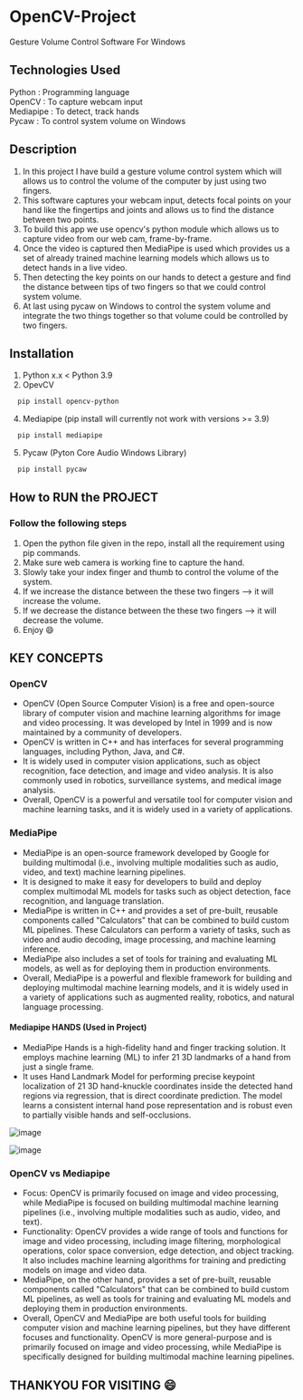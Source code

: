 # OpenCV-Project
Gesture Volume Control Software For Windows

## Technologies Used
Python    : Programming language  
OpenCV    : To capture webcam input  
Mediapipe : To detect, track hands  
Pycaw     : To control system volume on Windows  

## Description  
1) In this project I have build a gesture volume control system which will allows us  to control the volume of the computer by just using two fingers.  
2) This software captures your webcam input, detects focal points on your hand like the fingertips and joints and allows us to find the distance between two points.  
3) To build this app we use opencv's python module which allows us to capture video from our web cam, frame-by-frame.  
4) Once the video is captured then MediaPipe is used which provides us a set of already trained machine learning models which allows us to detect hands in a live video. 
5) Then detecting the key points on our hands to detect a gesture and find the distance between tips of two fingers so that we could control system volume.   
6) At last using pycaw on Windows to control the system volume and integrate the two things together so that volume could be controlled by two fingers.

## Installation
1) Python x.x < Python 3.9
2) OpevCV

```bash
  pip install opencv-python
```
4) Mediapipe (pip install will currently not work with versions >= 3.9)

```bash
  pip install mediapipe
```
5) Pycaw (Pyton Core Audio Windows Library)

```bash
  pip install pycaw
```

## How to RUN the PROJECT
### Follow the following steps  
1) Open the python file given in the repo, install all the requirement using pip commands.
2) Make sure web camera is working fine to capture the hand.
3) Slowly take your index finger and thumb to control the volume of the system. 
4) If we increase the distance between the these two fingers --> it will increase the volume.
5) If we decrease the distance between the these two fingers --> it will decrease the volume. 
6) Enjoy :smile:

## KEY CONCEPTS  
### OpenCV
* OpenCV (Open Source Computer Vision) is a free and open-source library of computer vision and machine learning algorithms for image and video processing. It was developed by Intel in 1999 and is now maintained by a community of developers.
* OpenCV is written in C++ and has interfaces for several programming languages, including Python, Java, and C#. 
* It is widely used in computer vision applications, such as object recognition, face detection, and image and video analysis. It is also commonly used in robotics, surveillance systems, and medical image analysis.
* Overall, OpenCV is a powerful and versatile tool for computer vision and machine learning tasks, and it is widely used in a variety of applications.

### MediaPipe
* MediaPipe is an open-source framework developed by Google for building multimodal (i.e., involving multiple modalities such as audio, video, and text) machine learning pipelines.
* It is designed to make it easy for developers to build and deploy complex multimodal ML models for tasks such as object detection, face recognition, and language translation.
* MediaPipe is written in C++ and provides a set of pre-built, reusable components called "Calculators" that can be combined to build custom ML pipelines. These Calculators can perform a variety of tasks, such as video and audio decoding, image processing, and machine learning inference. 
* MediaPipe also includes a set of tools for training and evaluating ML models, as well as for deploying them in production environments.
* Overall, MediaPipe is a powerful and flexible framework for building and deploying multimodal machine learning models, and it is widely used in a variety of applications such as augmented reality, robotics, and natural language processing.

#### Mediapipe HANDS (Used in Project)
* MediaPipe Hands is a high-fidelity hand and finger tracking solution. It employs machine learning (ML) to infer 21 3D landmarks of a hand from just a single frame.
* It uses Hand Landmark Model for performing precise keypoint localization of 21 3D hand-knuckle coordinates inside the detected hand regions via regression, that is direct coordinate prediction. The model learns a consistent internal hand pose representation and is robust even to partially visible hands and self-occlusions.  

![image](https://user-images.githubusercontent.com/102078863/208759480-c9010c2f-bc56-4557-ab1d-63cd888f577c.png)  

![image](https://user-images.githubusercontent.com/102078863/208759502-5ef1707e-c82a-4175-ba2d-2ea996dfacc7.png)

### OpenCV vs Mediapipe
* Focus: OpenCV is primarily focused on image and video processing, while MediaPipe is focused on building multimodal machine learning pipelines (i.e., involving multiple modalities such as audio, video, and text).
* Functionality: OpenCV provides a wide range of tools and functions for image and video processing, including image filtering, morphological operations, color space conversion, edge detection, and object tracking. It also includes machine learning algorithms for training and predicting models on image and video data. 
* MediaPipe, on the other hand, provides a set of pre-built, reusable components called "Calculators" that can be combined to build custom ML pipelines, as well as tools for training and evaluating ML models and deploying them in production environments.
* Overall, OpenCV and MediaPipe are both useful tools for building computer vision and machine learning pipelines, but they have different focuses and functionality. OpenCV is more general-purpose and is primarily focused on image and video processing, while MediaPipe is specifically designed for building multimodal machine learning pipelines.

## THANKYOU FOR VISITING :smile:


